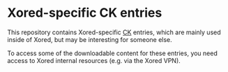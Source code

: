 
# Xored-specific CK entries

This repository contains Xored-specific [CK](https://github.com/ctuning/ck) entries, which are mainly used inside of Xored, but may be interesting for someone else.

To access some of the downloadable content for these entries, you need access to Xored internal resources (e.g. via the Xored VPN).
